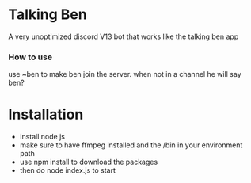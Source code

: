 # Talking Ben

A very unoptimized discord V13 bot that works like the talking ben app

### How to use

use ~ben to make ben join the server.
when not in a channel he will say ben?

# Installation

- install node js
- make sure to have ffmpeg installed and the /bin in your environment path
- use npm install to download the packages
- then do node index.js to start
